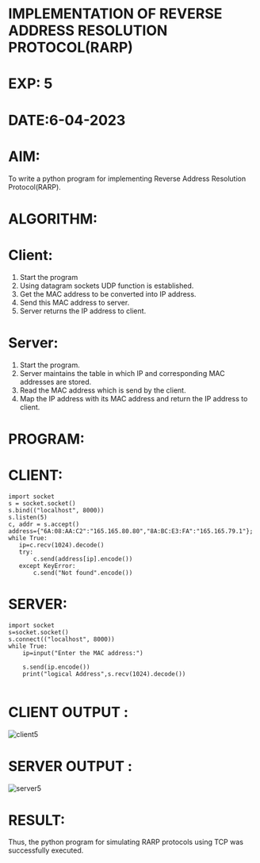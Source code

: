 # IMPLEMENTATION OF REVERSE ADDRESS RESOLUTION PROTOCOL(RARP)

# EXP: 5

# DATE:6-04-2023

# AIM:
To write a python program for implementing  Reverse Address Resolution Protocol(RARP).

# ALGORITHM:
# Client:
1. Start the program
2. Using datagram sockets UDP function is established.
3. Get the MAC address to be converted into IP address.
4. Send this MAC address to server.
5. Server returns the IP address to client.
# Server:
1. Start the program.
2. Server maintains the table in which IP and corresponding MAC addresses are stored.
3. Read the MAC address which is send by the client.
4. Map the IP address with its MAC address and return the IP address to client.
# PROGRAM:
# CLIENT:
```python3
import socket
s = socket.socket()
s.bind(("localhost", 8000))
s.listen(5)
c, addr = s.accept()
address={"6A:08:AA:C2":"165.165.80.80","8A:BC:E3:FA":"165.165.79.1"};
while True:
   ip=c.recv(1024).decode()
   try:
       c.send(address[ip].encode())
   except KeyError:
       c.send("Not found".encode())

  ```
# SERVER:
```python3
import socket
s=socket.socket()
s.connect(("localhost", 8000))
while True:
    ip=input("Enter the MAC address:")
     
    s.send(ip.encode())
    print("logical Address",s.recv(1024).decode())


```
   
# CLIENT OUTPUT : 

![client5](https://github.com/BALUREDDYVELAYUDHAMGOWTHAM/EX-5/assets/119559905/31ac83eb-3d14-4665-b2d3-cd007a6a1666)


# SERVER OUTPUT :

![server5](https://github.com/BALUREDDYVELAYUDHAMGOWTHAM/EX-5/assets/119559905/cac97a55-2a52-4b0a-84f3-ca02ed68aa15)

# RESULT:
Thus, the python program for simulating RARP protocols using TCP was successfully
executed.
